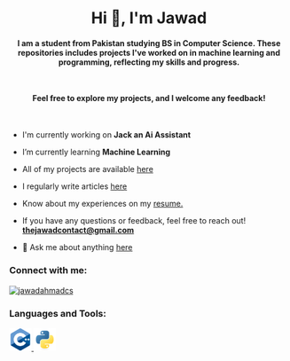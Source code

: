 <h1 align="center">Hi 👋, I'm Jawad</h1>

<h4 align="center">I am a student from Pakistan studying BS in Computer Science. These repositories includes projects I've worked on in machine learning and programming, reflecting my skills and progress.


 </br></br> Feel free to explore my projects, and I welcome any feedback!</h4>

<!-- 
currently disable
<p align="left"> <img src="https://komarev.com/ghpvc/?username=jawadahmadcs&label=Profile%20views&color=0e75b6&style=flat" alt="jawadahmadcs" /> </p>
<p align="left"> <a href="https://github.com/ryo-ma/github-profile-trophy"><img src="https://github-profile-trophy.vercel.app/?username=jawadahmadcs" alt="jawadahmadcs" /></a> </p>

--> 

</br>

-  I'm currently working on **Jack an Ai Assistant**

-  I’m currently learning **Machine Learning**

-  All of my projects are available [here](https://github.com/JawadAhmadCS/CS-Projects)

-  I regularly write articles [here](https://github.com/JawadAhmadCS/JawadAhmadCS/blob/main/README.md)

-  Know about my experiences on my [resume.](https://github.com/JawadAhmadCS/JawadAhmadCS/blob/main/README.md)

-  If you have any questions or feedback, feel free to reach out! **thejawadcontact@gmail.com**
  
- 💬 Ask me about anything [here](https://github.com/JawadAhmadCS/JawadAhmadCS/issues)

<h3 align="left">Connect with me:</h3>
<p align="left">
<a href="https://linkedin.com/in/jawadahmadcs" target="blank"><img align="center" src="https://raw.githubusercontent.com/rahuldkjain/github-profile-readme-generator/master/src/images/icons/Social/linked-in-alt.svg" alt="jawadahmadcs" height="30" width="40" /></a>
</p>

<h3 align="left">Languages and Tools:</h3>
<p align="left"> <a href="https://www.w3schools.com/cpp/" target="_blank" rel="noreferrer"> <img src="https://raw.githubusercontent.com/devicons/devicon/master/icons/cplusplus/cplusplus-original.svg" alt="cplusplus" width="40" height="40"/> </a> <a href="https://www.python.org" target="_blank" rel="noreferrer"> <img src="https://raw.githubusercontent.com/devicons/devicon/master/icons/python/python-original.svg" alt="python" width="40" height="40"/> </a> </p>
<!-- 
currently disable
<p>&nbsp;<img align="center" src="https://github-readme-stats.vercel.app/api?username=jawadahmadcs&show_icons=true&locale=en" alt="jawadahmadcs" /></p>
--> 
